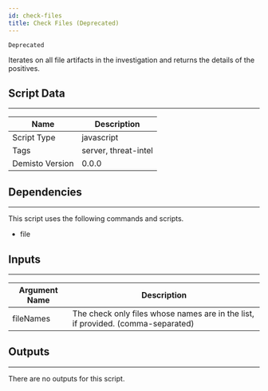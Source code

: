 ```yaml
---
id: check-files
title: Check Files (Deprecated)
---
```


`Deprecated`

Iterates on all file artifacts in the investigation and returns the details of the positives.

## Script Data
---

| **Name** | **Description** |
| --- | --- |
| Script Type | javascript |
| Tags | server, threat-intel |
| Demisto Version | 0.0.0 |

## Dependencies
---
This script uses the following commands and scripts.
* file

## Inputs
---

| **Argument Name** | **Description** |
| --- | --- |
| fileNames | The check only files whose names are in the list, if provided. (comma-separated) |

## Outputs
---
There are no outputs for this script.
